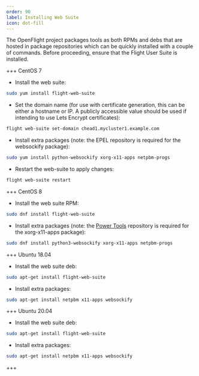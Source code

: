 ```yaml
---
order: 90
label: Installing Web Suite
icon: dot-fill
---
```


The OpenFlight project packages tools as both RPMs and debs that are hosted in package repositories which can be
quickly installed with a couple of commands.
Before proceeding, ensure that the Flight User Suite is installed.

+++ CentOS 7
- Install the web suite:
```bash
sudo yum install flight-web-suite
```
- Set the domain name (for use with certificate generation, this can be either a hostname or IP. A publicly accessible value should be used if intending to use Lets Encrypt certificates):
```bash
flight web-suite set-domain chead1.mycluster1.example.com
```
- Install extra packages (note: the EPEL repository is required for the websockify package):
```bash
sudo yum install python-websockify xorg-x11-apps netpbm-progs
```
- Restart the web-suite to apply changes:
```bash
flight web-suite restart
```

+++ CentOS 8
- Install the web suite RPM:
```bash
sudo dnf install flight-web-suite
```
- Install extra packages (note: the [Power Tools](http://localhost:5000/hpc_environment_usage/flight_overview/installing_flight_user_suite/adding_the_openflight_package/#centos-8) repository is required for the xorg-x11-apps package):
```bash
sudo dnf install python3-websockify xorg-x11-apps netpbm-progs
```
+++ Ubuntu 18.04

- Install the web suite deb:
```bash
sudo apt-get install flight-web-suite
```
- Install extra packages:
```bash
sudo apt-get install netpbm x11-apps websockify
```

+++ Ubuntu 20.04

- Install the web suite deb:
```bash
sudo apt-get install flight-web-suite
```
- Install extra packages:
```bash
sudo apt-get install netpbm x11-apps websockify
```

+++
